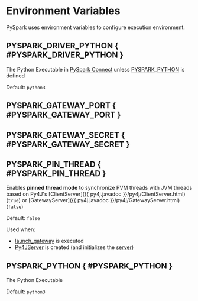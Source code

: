 # Environment Variables

PySpark uses environment variables to configure execution environment.

## PYSPARK_DRIVER_PYTHON { #PYSPARK_DRIVER_PYTHON }

The Python Executable in [PySpark Connect](connect/index.md) unless [PYSPARK_PYTHON](#PYSPARK_PYTHON) is defined

Default: `python3`

## PYSPARK_GATEWAY_PORT { #PYSPARK_GATEWAY_PORT }

## PYSPARK_GATEWAY_SECRET { #PYSPARK_GATEWAY_SECRET }

## PYSPARK_PIN_THREAD { #PYSPARK_PIN_THREAD }

Enables **pinned thread mode** to synchronize PVM threads with JVM threads based on Py4J's [ClientServer]({{ py4j.javadoc }}/py4j/ClientServer.html) (`true`) or [GatewayServer]({{ py4j.javadoc }}/py4j/GatewayServer.html) (`false`)

Default: `false`

Used when:

* [launch_gateway](pyspark/java_gateway.md) is executed
* [Py4JServer](Py4JServer.md) is created (and initializes the [server](Py4JServer.md#server))

## PYSPARK_PYTHON { #PYSPARK_PYTHON }

The Python Executable

Default: `python3`
